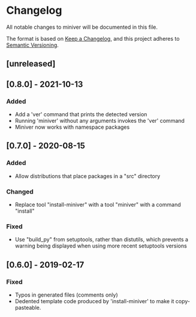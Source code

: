 # Changelog
All notable changes to miniver will be documented in this file.

The format is based on [Keep a Changelog](https://keepachangelog.com/en/1.0.0/),
and this project adheres to [Semantic Versioning](https://semver.org/spec/v2.0.0.html).

## [unreleased]

## [0.8.0] - 2021-10-13
### Added
- Add a 'ver' command that prints the detected version
- Running 'miniver' without any arguments invokes the 'ver' command
- Miniver now works with namespace packages

## [0.7.0] - 2020-08-15
### Added
- Allow distributions that place packages in a "src" directory
### Changed
- Replace tool "install-miniver" with a tool "miniver" with a command "install"
### Fixed
- Use "build_py" from setuptools, rather than distutils, which prevents a warning
  being displayed when using more recent setuptools versions

## [0.6.0] - 2019-02-17
### Fixed
- Typos in generated files (comments only)
- Dedented template code produced by 'install-miniver' to make it copy-pasteable.

